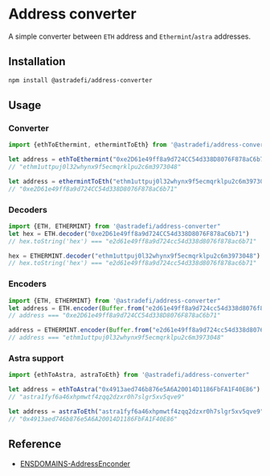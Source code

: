 # Address converter

A simple converter between `ETH` address and `Ethermint`/`astra` addresses.

## Installation

``` sh
npm install @astradefi/address-converter
```

## Usage

### Converter

``` ts
import {ethToEthermint, ethermintToEth} from '@astradefi/address-converter"

let address = ethToEthermint("0xe2D61e49ff8a9d724CC54d338D8076F878aC6b71")
// "ethm1uttpuj0l32whynx9f5ecmqrklpu2c6m3973048"

let address = ethermintToEth("ethm1uttpuj0l32whynx9f5ecmqrklpu2c6m3973048")
// "0xe2D61e49ff8a9d724CC54d338D8076F878aC6b71"
```

### Decoders

``` ts
import {ETH, ETHERMINT} from '@astradefi/address-converter"
let hex = ETH.decoder("0xe2D61e49ff8a9d724CC54d338D8076F878aC6b71")
// hex.toString('hex') === "e2d61e49ff8a9d724cc54d338d8076f878ac6b71"

hex = ETHERMINT.decoder("ethm1uttpuj0l32whynx9f5ecmqrklpu2c6m3973048")
// hex.toString('hex') === "e2d61e49ff8a9d724cc54d338d8076f878ac6b71"
```

### Encoders

``` ts
import {ETH, ETHERMINT} from '@astradefi/address-converter"
let address = ETH.encoder(Buffer.from("e2d61e49ff8a9d724cc54d338d8076f878ac6b71","hex"))
// address === "0xe2D61e49ff8a9d724CC54d338D8076F878aC6b71"

address = ETHERMINT.encoder(Buffer.from("e2d61e49ff8a9d724cc54d338d8076f878ac6b71","hex"))
// address === "ethm1uttpuj0l32whynx9f5ecmqrklpu2c6m3973048"
```

### Astra support

```ts
import {ethToAstra, astraToEth} from '@astradefi/address-converter"

let address = ethToAstra("0x4913aed746b876e5A6A20014D1186FbFA1F40E86")
// "astra1fyf6a46xhpmwtf4zqq2dzxr0h7slgr5xv5qve9"

let address = astraToEth("astra1fyf6a46xhpmwtf4zqq2dzxr0h7slgr5xv5qve9")
// "0x4913aed746b876e5A6A20014D1186FbFA1F40E86"
```

## Reference

- [ENSDOMAINS-AddressEnconder](https://github.com/ensdomains/address-encoder)

